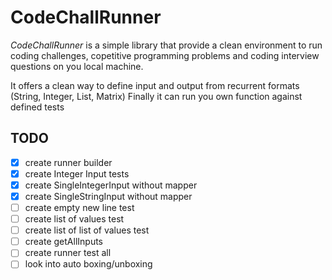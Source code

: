 # CodeChallRunner

*CodeChallRunner* is a simple library that provide a clean environment to run
coding challenges, copetitive programming problems and coding interview questions on you local machine.

It offers a clean way to define input and output from recurrent formats (String, Integer, List, Matrix)
Finally it can run you own function against defined tests

## TODO

- [X] create runner builder
- [X] create Integer Input tests
- [X] create SingleIntegerInput without mapper
- [X] create SingleStringInput without mapper
- [ ] create empty new line test
- [ ] create list of values test
- [ ] create list of list of values test
- [ ] create getAllInputs
- [ ] create runner test all
- [ ] look into auto boxing/unboxing
